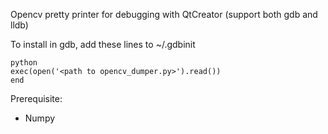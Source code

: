 Opencv pretty printer for debugging with QtCreator (support both gdb and lldb)

To install in gdb, add these lines to ~/.gdbinit
```
python
exec(open('<path to opencv_dumper.py>').read())
end
```

Prerequisite:

- Numpy

